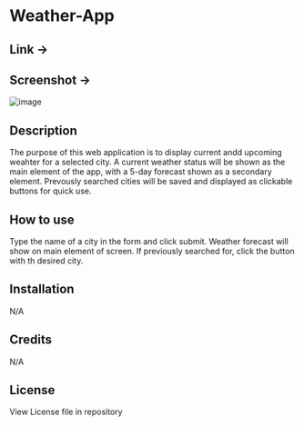 # Weather-App

## Link ->

## Screenshot ->
![image](https://github.com/Hans-Doderlein/Weather-App/assets/132940852/ed7549e4-9462-49df-bef9-d5f760122e5c)



## Description

The purpose of this web application is to display current andd upcoming weahter for a selected city.
A current weather status will be shown as the main element of the app, with a 5-day forecast shown as a secondary element.
Prevously searched cities will be saved and displayed as clickable buttons for quick use.

## How to use

Type the name of a city in the form and click submit. Weather forecast will show on main element of screen. If previously searched for, click the button with th desired city.

## Installation

N/A

## Credits

N/A

## License

View License file in repository
